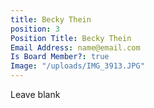 ```yaml
---
title: Becky Thein
position: 3
Position Title: Becky Thein
Email Address: name@email.com
Is Board Member?: true
Image: "/uploads/IMG_3913.JPG"
---
```


Leave blank
